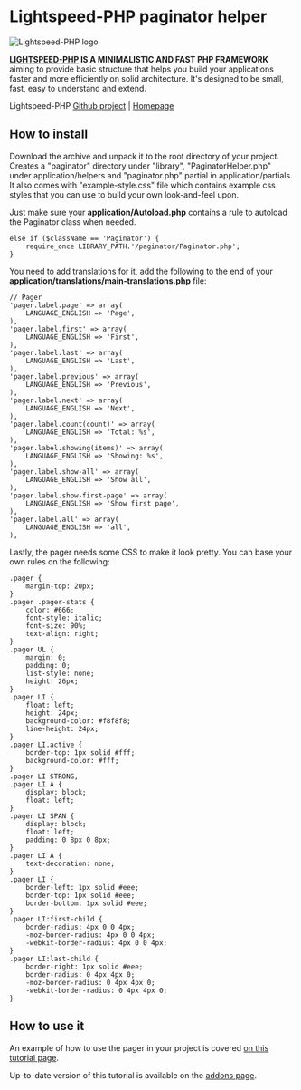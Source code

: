 Lightspeed-PHP paginator helper
===============================

![Lightspeed-PHP logo](http://lightspeed-php.com/images/logo.png "Lightspeed-PHP")

**[LIGHTSPEED-PHP](http://lightspeed-php.com) IS A MINIMALISTIC AND FAST PHP FRAMEWORK** aiming to provide basic structure that helps you build your applications faster and more efficiently on solid architecture. It's designed to be small, fast, easy to understand and extend.

Lightspeed-PHP [Github project](https://github.com/kallaspriit/Lightspeed-PHP) | [Homepage](http://lightspeed-php.com)


How to install
--------------
Download the archive and unpack it to the root directory of your project. Creates a "paginator" directory under "library", "PaginatorHelper.php" under application/helpers and "paginator.php" partial in application/partials. It also comes with "example-style.css" file which contains example css styles that you can use to build your own look-and-feel upon.

Just make sure your **application/Autoload.php** contains a rule to autoload the Paginator class when needed.

```
else if ($className == 'Paginator') {
	require_once LIBRARY_PATH.'/paginator/Paginator.php';
}
```

You need to add translations for it, add the following to the end of your **application/translations/main-translations.php** file:

```
// Pager
'pager.label.page' => array(
	LANGUAGE_ENGLISH => 'Page',
),
'pager.label.first' => array(
	LANGUAGE_ENGLISH => 'First',
),
'pager.label.last' => array(
	LANGUAGE_ENGLISH => 'Last',
),
'pager.label.previous' => array(
	LANGUAGE_ENGLISH => 'Previous',
),
'pager.label.next' => array(
	LANGUAGE_ENGLISH => 'Next',
),
'pager.label.count(count)' => array(
	LANGUAGE_ENGLISH => 'Total: %s',
),
'pager.label.showing(items)' => array(
	LANGUAGE_ENGLISH => 'Showing: %s',
),
'pager.label.show-all' => array(
	LANGUAGE_ENGLISH => 'Show all',
),
'pager.label.show-first-page' => array(
	LANGUAGE_ENGLISH => 'Show first page',
),
'pager.label.all' => array(
	LANGUAGE_ENGLISH => 'all',
),
```

Lastly, the pager needs some CSS to make it look pretty. You can base your own rules on the following:

```
.pager {
	margin-top: 20px;
}
.pager .pager-stats {
	color: #666;
	font-style: italic;
	font-size: 90%;
	text-align: right;
}
.pager UL {
	margin: 0;
	padding: 0;
	list-style: none;
	height: 26px;
}
.pager LI {
	float: left;
	height: 24px;
	background-color: #f8f8f8;
	line-height: 24px;
}
.pager LI.active {
	border-top: 1px solid #fff;
	background-color: #fff;
}
.pager LI STRONG,
.pager LI A {
	display: block;
	float: left;
}
.pager LI SPAN {
	display: block;
	float: left;
	padding: 0 8px 0 8px;
}
.pager LI A {
	text-decoration: none;
}
.pager LI {
	border-left: 1px solid #eee;
	border-top: 1px solid #eee;
	border-bottom: 1px solid #eee;
}
.pager LI:first-child {
	border-radius: 4px 0 0 4px;
	-moz-border-radius: 4px 0 0 4px;
	-webkit-border-radius: 4px 0 0 4px;
}
.pager LI:last-child {
	border-right: 1px solid #eee;
	border-radius: 0 4px 4px 0;
	-moz-border-radius: 0 4px 4px 0;
	-webkit-border-radius: 0 4px 4px 0;
}
```

How to use it
-------------
An example of how to use the pager in your project is covered [on this tutorial page](http://lightspeed-php.com/tutorial/pagination).

Up-to-date version of this tutorial is available on the [addons page](http://lightspeed-php.com/add-ons/paginator).